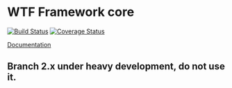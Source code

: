 # WTF Framework core
[![Build Status](https://travis-ci.org/frameworkwtf/core.svg?branch=2.x)](https://travis-ci.org/frameworkwtf/core) [![Coverage Status](https://coveralls.io/repos/frameworkwtf/core/badge.svg?branch=2.x&service=github)](https://coveralls.io/github/frameworkwtf/core?branch=2.x)

[Documentation](https://framework.wtf)

## Branch 2.x under heavy development, do not use it.
